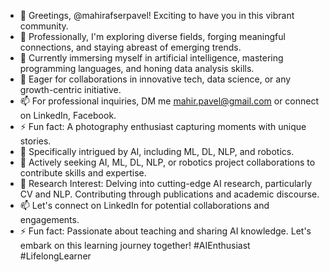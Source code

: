 - 👋 Greetings, @mahirafserpavel! Exciting to have you in this vibrant community.
- 👀 Professionally, I'm exploring diverse fields, forging meaningful connections, and staying abreast of emerging trends.
- 🌱 Currently immersing myself in artificial intelligence, mastering programming languages, and honing data analysis skills.
- 💞️ Eager for collaborations in innovative tech, data science, or any growth-centric initiative.
- 📫 For professional inquiries, DM me mahir.pavel@gmail.com or connect on LinkedIn, Facebook.
- ⚡ Fun fact: A photography enthusiast capturing moments with unique stories.
- 👀 Specifically intrigued by AI, including ML, DL, NLP, and robotics.
- 🌱 Actively seeking AI, ML, DL, NLP, or robotics project collaborations to contribute skills and expertise.
- 🧠 Research Interest: Delving into cutting-edge AI research, particularly CV and NLP. Contributing through publications and academic discourse.
- 📫 Let's connect on LinkedIn for potential collaborations and engagements.
- ⚡ Fun fact: Passionate about teaching and sharing AI knowledge. Let's embark on this learning journey together!
#AIEnthusiast #LifelongLearner
<!---
mahirafserpavel/mahirafserpavel is a ✨ special ✨ repository because its `README.md` (this file) appears on your GitHub profile.
You can click the Preview link to take a look at your changes.
--->
